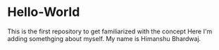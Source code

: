 # Hello-World
This is the first repository to get familiarized with the concept
Here I'm adding somethging about myself.
My name is Himanshu Bhardwaj.

